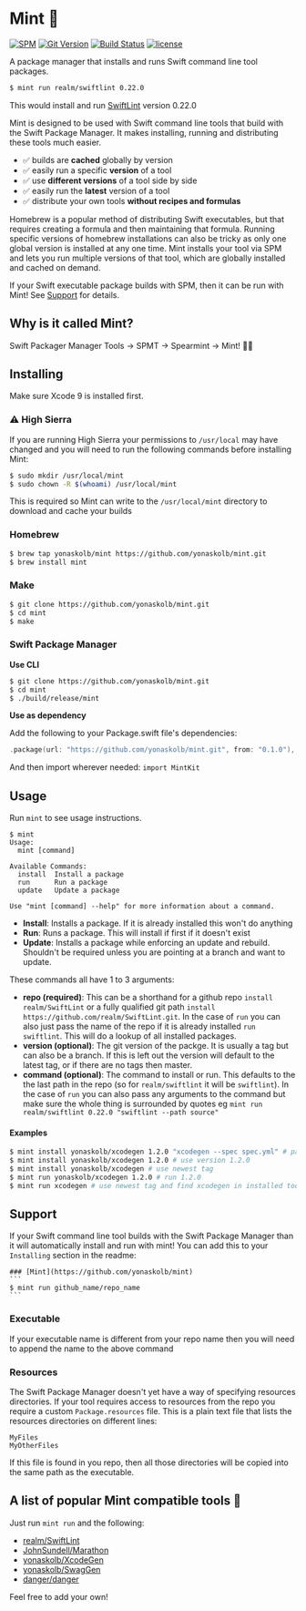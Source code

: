 # Mint 🌱

[![SPM](https://img.shields.io/badge/spm-compatible-brightgreen.svg?style=flat)](https://swift.org/package-manager)
[![Git Version](https://img.shields.io/github/release/yonaskolb/Mint.svg)](https://github.com/yonaskolb/Mint/releases)
[![Build Status](https://img.shields.io/travis/yonaskolb/Mint/master.svg?style=flat)](https://travis-ci.org/yonaskolb/Mint)
[![license](https://img.shields.io/github/license/mashape/apistatus.svg)](https://github.com/yonaskolb/Mint/blob/master/LICENSE)

A package manager that installs and runs Swift command line tool packages.

```sh
$ mint run realm/swiftlint 0.22.0
```
This would install and run [SwiftLint](https://github.com/realm/SwiftLint) version 0.22.0

Mint is designed to be used with Swift command line tools that build with the Swift Package Manager. It makes installing, running and distributing these tools much easier.

- ✅ builds are **cached** globally by version
- ✅ easily run a specific **version** of a tool
- ✅ use **different versions** of a tool side by side
- ✅ easily run the **latest** version of a tool
- ✅ distribute your own tools **without recipes and formulas**

Homebrew is a popular method of distributing Swift executables, but that requires creating a formula and then maintaining that formula. Running specific versions of homebrew installations can also be tricky as only one global version is installed at any one time. Mint installs your tool via SPM and lets you run multiple versions of that tool, which are globally installed and cached on demand.

If your Swift executable package builds with SPM, then it can be run with Mint! See [Support](#support) for details.


## Why is it called Mint?
Swift Packager Manager Tools -> SPMT -> Spearmint -> Mint! 🌱😄

## Installing
Make sure Xcode 9 is installed first.

### ⚠️ High Sierra
If you are running High Sierra your permissions to `/usr/local` may have changed and you will need to run the following commands before installing Mint:

```sh
$ sudo mkdir /usr/local/mint
$ sudo chown -R $(whoami) /usr/local/mint
```
This is required so Mint can write to the `/usr/local/mint` directory to download and cache your builds

### Homebrew

```sh
$ brew tap yonaskolb/mint https://github.com/yonaskolb/mint.git
$ brew install mint
```

### Make

```sh
$ git clone https://github.com/yonaskolb/mint.git
$ cd mint
$ make
```

### Swift Package Manager

**Use CLI**

```sh
$ git clone https://github.com/yonaskolb/mint.git
$ cd mint
$ ./build/release/mint
```

**Use as dependency**

Add the following to your Package.swift file's dependencies:

```swift
.package(url: "https://github.com/yonaskolb/mint.git", from: "0.1.0"),
```

And then import wherever needed: `import MintKit`

## Usage

Run `mint` to see usage instructions.

```
$ mint
Usage:
  mint [command]

Available Commands:
  install  Install a package
  run      Run a package
  update   Update a package
  
Use "mint [command] --help" for more information about a command.
```

- **Install**: Installs a package. If it is already installed this won't do anything
- **Run**: Runs a package. This will install if first if it doesn't exist
- **Update**: Installs a package while enforcing an update and rebuild. Shouldn't be required unless you are pointing at a branch and want to update.

These commands all have 1 to 3 arguments:

- **repo (required)**: This can be a shorthand for a github repo `install realm/SwiftLint` or a fully qualified git path `install https://github.com/realm/SwiftLint.git`. In the case of `run` you can also just pass the name of the repo if it is already installed `run swiftlint`. This will do a lookup of all installed packages.
- **version (optional)**: The git version of the packge. It is usually a tag but can also be a branch. If this is left out the version will default to the latest tag, or if there are no tags then master.
- **command (optional)**: The command to install or run. This defaults to the the last path in the repo (so for `realm/swiftlint` it will be `swiftlint`). In the case of `run` you can also pass any arguments to the command but make sure the whole thing is surrounded by quotes eg `mint run realm/swiftlint 0.22.0 "swiftlint --path source"`

#### Examples
```sh
$ mint install yonaskolb/xcodegen 1.2.0 "xcodegen --spec spec.yml" # pass some arguments
$ mint install yonaskolb/xcodegen 1.2.0 # use version 1.2.0
$ mint install yonaskolb/xcodegen # use newest tag
$ mint run yonaskolb/xcodegen 1.2.0 # run 1.2.0
$ mint run xcodegen # use newest tag and find xcodegen in installed tools 
```

## Support
If your Swift command line tool builds with the Swift Package Manager than it will automatically install and run with mint! You can add this to your `Installing` section in the readme:

````
### [Mint](https://github.com/yonaskolb/mint)
```
$ mint run github_name/repo_name
```
````

### Executable
If your executable name is different from your repo name then you will need to append the name to the above command

### Resources
The Swift Package Manager doesn't yet have a way of specifying resources directories. If your tool requires access to resources from the repo you require a custom `Package.resources` file. This is a plain text file that lists the resources directories on different lines:

```
MyFiles
MyOtherFiles
```
If this file is found in you repo, then all those directories will be copied into the same path as the executable.


## A list of popular Mint compatible tools 🌱
Just run `mint run` and the following:

- [realm/SwiftLint](https://github.com/realm/SwiftLint)
- [JohnSundell/Marathon](https://github.com/JohnSundell/Marathon)
- [yonaskolb/XcodeGen](https://github.com/yonaskolb/XcodeGen)
- [yonaskolb/SwagGen](https://github.com/yonaskolb/SwagGen)
- [danger/danger](https://github.com/danger/danger)

Feel free to add your own!
